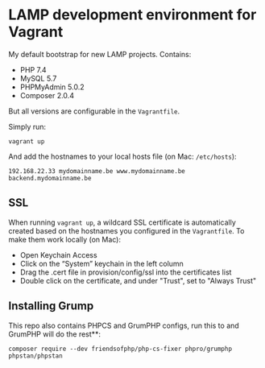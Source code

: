 # LAMP development environment for Vagrant

My default bootstrap for new LAMP projects. Contains:

- PHP 7.4
- MySQL 5.7
- PHPMyAdmin 5.0.2
- Composer 2.0.4

But all versions are configurable in the ```Vagrantfile```.

Simply run:

```
vagrant up
```

And add the hostnames to your local hosts file (on Mac: ```/etc/hosts```):

```
192.168.22.33 mydomainname.be www.mydomainname.be backend.mydomainname.be
```

## SSL

When running ```vagrant up```, a wildcard SSL certificate is automatically created based on the hostnames you 
configured in the ```Vagrantfile```. To make them work locally (on Mac):

- Open Keychain Access
- Click on the “System” keychain in the left column
- Drag the .cert file in provision/config/ssl into the certificates list
- Double click on the certificate, and under "Trust", set to "Always Trust"

## Installing Grump

This repo also contains PHPCS and GrumPHP configs, run this to and GrumPHP will do the rest**: 

```
composer require --dev friendsofphp/php-cs-fixer phpro/grumphp phpstan/phpstan
```